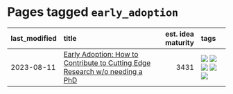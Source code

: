 # Pages tagged `early_adoption`

|last_modified|title|est. idea maturity|tags
|:---|:---|---:|:---|
|2023-08-11|[Early Adoption: How to Contribute to Cutting Edge Research w/o needing a PhD](../early_adoption_and_fomo.md)|3431|[![](https://img.shields.io/badge/tag-autobiographical-77485f)](../tags/autobiographical.md) [![](https://img.shields.io/badge/tag-career_advice-e839f4)](../tags/career_advice.md) [![](https://img.shields.io/badge/tag-early_adoption-b08442)](../tags/early_adoption.md) [![](https://img.shields.io/badge/tag-mentoring-e6ab9)](../tags/mentoring.md) [![](https://img.shields.io/badge/tag-reddit-abf295)](../tags/reddit.md)|